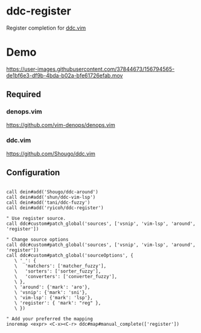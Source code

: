 # ddc-register

Register completion for [ddc.vim](https://github.com/Shougo/ddc.vim)

# Demo

https://user-images.githubusercontent.com/37844673/156794565-de1bf6e3-df9b-4bda-b02a-bfe61726efab.mov


## Required

### denops.vim

https://github.com/vim-denops/denops.vim


### ddc.vim

https://github.com/Shougo/ddc.vim


## Configuration

```vim

call dein#add('Shougo/ddc-around')
call dein#add('shun/ddc-vim-lsp')
call dein#add('tani/ddc-fuzzy')
call dein#add('ryicoh/ddc-register')

" Use register source.
call ddc#custom#patch_global('sources', ['vsnip', 'vim-lsp', 'around', 'register'])

" Change source options
call ddc#custom#patch_global('sources', ['vsnip', 'vim-lsp', 'around', 'register'])
call ddc#custom#patch_global('sourceOptions', {
   \ '_': {
   \   'matchers': ['matcher_fuzzy'],
   \   'sorters': ['sorter_fuzzy'],
   \   'converters': ['converter_fuzzy'],
   \ },
   \ 'around': {'mark': 'aro'},
   \ 'vsnip': {'mark': 'sni'},
   \ 'vim-lsp': {'mark': 'lsp'},
   \ 'register': { 'mark': "reg" },
   \ })

" Add your preferred the mapping
inoremap <expr> <C-x><C-r> ddc#map#manual_complete(['register'])

```
